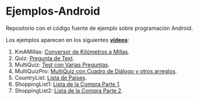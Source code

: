 # Ejemplos-Android

Repositorio con el código fuente de ejemplo sobre programación Android.

Los ejemplos aparecen en los siguientes [**vídeos**](https://www.youtube.com/playlist?list=PL-DwF6obA18LHk_HbKyrNEe7HfJlPM6Q_):

1. KmAMillas: [Conversor de Kilómetros a Millas](https://youtu.be/CfqxBniV7fw).
2. Quiz: [Pregunta de Text](https://youtu.be/bmNptYpIiSQ).
3. MultiQuiz: [Test con Varias Preguntas](https://youtu.be/70qBGgTOnn8).
4. MultiQuizPro: [MultiQuiz con Cuadro de Diálogo y otros arreglos](https://youtu.be/faZPylKwqBs).
5. CountryList: [Lista de Países](https://youtu.be/RH0AfFx5pk8).
6. ShoppingList1: [Lista de la Compra Parte 1](https://youtu.be/6wtCeodTvg4).
7. ShoppingList2: [Lista de la Compra Parte 2](https://youtu.be/742V81aJ75o).

